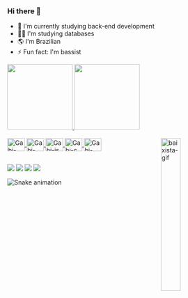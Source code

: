 ### Hi there 👋
- 🔭 I'm currently studying back-end development
- 👨‍💻 I'm studying databases
- 🌎 I'm Brazilian
- ⚡ Fun fact: I'm bassist


<div>
  <a href="https://github.com/gbrldrosa">
  <img height="150em" src="https://github-readme-stats.vercel.app/api?username=gbrldrosa&theme=onedark&show_icons=true"/>
  <img height="150em" src="https://github-readme-stats.vercel.app/api/top-langs/?username=gbrllcavichion&layout=compact&langs_count=16&theme=onedark"/>       
</div>
  
<div style="display: inline_block"><br> 
  <img align="center" alt="Gabi-Html" height="30" width="40" src="https://cdn.jsdelivr.net/gh/devicons/devicon/icons/html5/html5-original.svg" />  
  <img align="center" alt="Gabi-css" height="30" width="40" src="https://cdn.jsdelivr.net/gh/devicons/devicon/icons/css3/css3-original.svg" />
  <img align="center" alt="Gabi-js" height="30" width="40" src="https://cdn.jsdelivr.net/gh/devicons/devicon/icons/javascript/javascript-original.svg" />  
  <img align="center" alt="Gabi-c" height="30" width="40" src="https://cdn.jsdelivr.net/gh/devicons/devicon/icons/cplusplus/cplusplus-original.svg" />  
  <img align="center" alt="Gabi-Java" height="30" width="40" src="https://cdn.jsdelivr.net/gh/devicons/devicon/icons/java/java-plain.svg" /> 
  <img align="right" alt="baixista-gif"  height="30%" width="30%" src="https://thumbs.gfycat.com/FixedRequiredAustraliankelpie-size_restricted.gif" />
</div>

##
  
<div>
  <a href="https://instagram.com/gbrldrosa" target="_blank"><img src="https://img.shields.io/badge/Instagram-E4405F?style=for-the-badge&logo=instagram&logoColor=white" target="_blank"></a>
  <a href="https://www.linkedin.com/in/jeangabrieldarosa/" target="_blank"><img src="https://img.shields.io/badge/LinkedIn-0077B5?style=for-the-badge&logo=linkedin&logoColor=white" target="_blank"></a>
  <a href="https://open.spotify.com/user/08wjzotbx56y31b7en05x6m7o?si=1efb8937c95f4ca2" target="_blank"><img src="https://img.shields.io/badge/Spotify-1ED760?&style=for-the-badge&logo=spotify&logoColor=white" target="_blank"></a>
  <a href="https://steamcommunity.com/id/Gaabrexphx" target="_blank"><img src="https://img.shields.io/badge/Steam-000000?style=for-the-badge&logo=steam&logoColor=white" target="_blank"></a>
  
</div>

   ![Snake animation](https://github.com/gbrldrosa/gbrldrosa/blob/output/github-contribution-grid-snake.svg)
  

